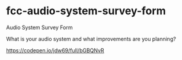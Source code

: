 # fcc-audio-system-survey-form

Audio System Survey Form

What is your audio system and what improvements are you planning?

https://codepen.io/jdw69/full/bGBQNvR
